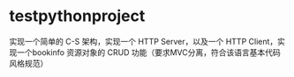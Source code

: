# testpythonproject
实现一个简单的 C-S 架构，实现一个 HTTP Server，以及一个 HTTP Client，实现一个bookinfo 资源对象的 CRUD 功能（要求MVC分离，符合该语言基本代码风格规范）

